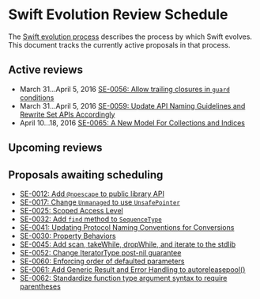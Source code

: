 # Swift Evolution Review Schedule

The [Swift evolution process][evolution-process] describes the process
by which Swift evolves. This document tracks the currently active
proposals in that process.

## Active reviews

* March 31...April 5, 2016 [SE-0056: Allow trailing closures in `guard` conditions](proposals/0056-trailing-closures-in-guard.md)
* March 31...April 5, 2016 [SE-0059: Update API Naming Guidelines and Rewrite Set APIs Accordingly](proposals/0059-updated-set-apis.md)
* April 10...18, 2016 [SE-0065: A New Model For Collections and Indices](proposals/0065-collections-move-indices.md)

## Upcoming reviews


## Proposals awaiting scheduling

* [SE-0012: Add `@noescape` to public library API](proposals/0012-add-noescape-to-public-library-api.md)
* [SE-0017: Change `Unmanaged` to use `UnsafePointer`](proposals/0017-convert-unmanaged-to-use-unsafepointer.md)
* [SE-0025: Scoped Access Level](proposals/0025-scoped-access-level.md)
* [SE-0032: Add `find` method to `SequenceType`](proposals/0032-sequencetype-find.md)
* [SE-0041: Updating Protocol Naming Conventions for Conversions](proposals/0041-conversion-protocol-conventions.md)
* [SE-0030: Property Behaviors](proposals/0030-property-behavior-decls.md)
* [SE-0045: Add scan, takeWhile, dropWhile, and iterate to the stdlib](proposals/0045-scan-takewhile-dropwhile.md)
* [SE-0052: Change IteratorType post-nil guarantee](proposals/0052-iterator-post-nil-guarantee.md)
* [SE-0060: Enforcing order of defaulted parameters](proposals/0060-defaulted-parameter-order.md)
* [SE-0061: Add Generic Result and Error Handling to autoreleasepool()](proposals/0061-autoreleasepool-signature.md)
* [SE-0062: Standardize function type argument syntax to require parentheses](proposals/0062-standardize-function-type-syntax.md)

[evolution-process]: process.md  "The Swift evolution process"


